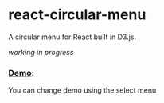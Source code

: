 # react-circular-menu
A circular menu for React built in D3.js.

_working in progress_

### [Demo](http://fabiobiondi.github.io/react-circular-menu/): 
You can change demo using the select menu
